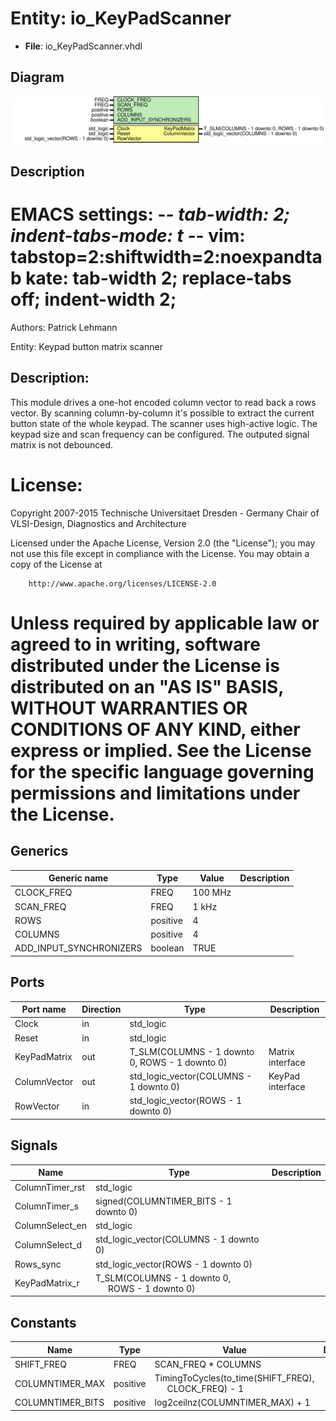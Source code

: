 # Entity: io_KeyPadScanner

- **File**: io_KeyPadScanner.vhdl
## Diagram

![Diagram](io_KeyPadScanner.svg "Diagram")
## Description

 EMACS settings: -*-  tab-width: 2; indent-tabs-mode: t -*-
 vim: tabstop=2:shiftwidth=2:noexpandtab
 kate: tab-width 2; replace-tabs off; indent-width 2;
 =============================================================================
 Authors:				 	Patrick Lehmann

 Entity:				 	Keypad button matrix scanner

 Description:
 -------------------------------------
 This module drives a one-hot encoded column vector to read back a rows
 vector. By scanning column-by-column it's possible to extract the current
 button state of the whole keypad. The scanner uses high-active logic. The
 keypad size and scan frequency can be configured. The outputed signal
 matrix is not debounced.

 License:
 =============================================================================
 Copyright 2007-2015 Technische Universitaet Dresden - Germany
										 Chair of VLSI-Design, Diagnostics and Architecture

 Licensed under the Apache License, Version 2.0 (the "License");
 you may not use this file except in compliance with the License.
 You may obtain a copy of the License at

		http://www.apache.org/licenses/LICENSE-2.0

 Unless required by applicable law or agreed to in writing, software
 distributed under the License is distributed on an "AS IS" BASIS,
 WITHOUT WARRANTIES OR CONDITIONS OF ANY KIND, either express or implied.
 See the License for the specific language governing permissions and
 limitations under the License.
 =============================================================================
## Generics

| Generic name            | Type     | Value   | Description |
| ----------------------- | -------- | ------- | ----------- |
| CLOCK_FREQ              | FREQ     | 100 MHz |             |
| SCAN_FREQ               | FREQ     | 1 kHz   |             |
| ROWS                    | positive | 4       |             |
| COLUMNS                 | positive | 4       |             |
| ADD_INPUT_SYNCHRONIZERS | boolean  | TRUE    |             |
## Ports

| Port name    | Direction | Type                                           | Description      |
| ------------ | --------- | ---------------------------------------------- | ---------------- |
| Clock        | in        | std_logic                                      |                  |
| Reset        | in        | std_logic                                      |                  |
| KeyPadMatrix | out       | T_SLM(COLUMNS - 1 downto 0, ROWS - 1 downto 0) | Matrix interface |
| ColumnVector | out       | std_logic_vector(COLUMNS - 1 downto 0)         | KeyPad interface |
| RowVector    | in        | std_logic_vector(ROWS - 1 downto 0)            |                  |
## Signals

| Name            | Type                                                                               | Description |
| --------------- | ---------------------------------------------------------------------------------- | ----------- |
| ColumnTimer_rst | std_logic                                                                          |             |
| ColumnTimer_s   | signed(COLUMNTIMER_BITS - 1 downto 0)                                              |             |
| ColumnSelect_en | std_logic                                                                          |             |
| ColumnSelect_d  | std_logic_vector(COLUMNS - 1 downto 0)                                             |             |
| Rows_sync       | std_logic_vector(ROWS - 1 downto 0)                                                |             |
| KeyPadMatrix_r  | T_SLM(COLUMNS - 1 downto 0,<br><span style="padding-left:20px"> ROWS - 1 downto 0) |             |
## Constants

| Name             | Type     | Value                                                                                    | Description |
| ---------------- | -------- | ---------------------------------------------------------------------------------------- | ----------- |
| SHIFT_FREQ       | FREQ     |  SCAN_FREQ * COLUMNS                                                                     |             |
| COLUMNTIMER_MAX  | positive |  TimingToCycles(to_time(SHIFT_FREQ),<br><span style="padding-left:20px"> CLOCK_FREQ) - 1 |             |
| COLUMNTIMER_BITS | positive |  log2ceilnz(COLUMNTIMER_MAX) + 1                                                         |             |

